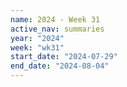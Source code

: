 ```yaml
---
name: 2024 - Week 31
active_nav: summaries
year: "2024"
week: "wk31"
start_date: "2024-07-29"
end_date: "2024-08-04"
---
```

